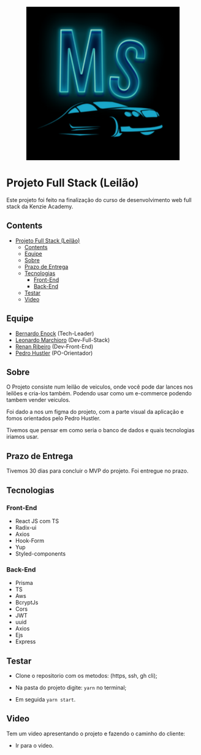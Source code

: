 <p align="center"><a href="https://motors17.vercel.app/" target="_blank"><img src="https://github.com/bernardoenock/motors17/blob/main/public/android-chrome-256x256.png?raw=true" width="400" alt="Logo Motorshop"></a></p>

# Projeto Full Stack (Leilão)

Este projeto foi feito na finalização do curso de desenvolvimento web full stack da Kenzie Academy.

## Contents

- [Projeto Full Stack (Leilão)](#projeto-full-stack-leilão)
  - [Contents](#contents)
  - [Equipe](#equipe)
  - [Sobre](#sobre)
  - [Prazo de Entrega](#prazo-de-entrega)
  - [Tecnologias](#tecnologias)
    - [Front-End](#front-end)
    - [Back-End](#back-end)
  - [Testar](#testar)
  - [Video](#video)

## Equipe

- [Bernardo Enock](https://www.linkedin.com/in/bernardoenock/) (Tech-Leader)
- [Leonardo Marchioro](https://www.linkedin.com/in/leonardo-marchioro/) (Dev-Full-Stack)
- [Renan Ribeiro](https://www.linkedin.com/in/renandcr/) (Dev-Front-End)
- [Pedro Hustler](https://www.linkedin.com/in/pedrofhasler/) (PO-Orientador)

## Sobre

O Projeto consiste num leilão de veiculos, onde você pode dar lances nos leilões e cria-los também. Podendo usar como um e-commerce podendo tambem vender veiculos.

Foi dado a nos um figma do projeto, com a parte visual da aplicação e fomos orientados pelo Pedro Hustler.

Tivemos que pensar em como seria o banco de dados e quais tecnologias iriamos usar.

## Prazo de Entrega

Tivemos 30 dias para concluir o MVP do projeto. Foi entregue no prazo.

## Tecnologias

### Front-End

- React JS com TS
- Radix-ui
- Axios
- Hook-Form
- Yup
- Styled-components

### Back-End

- Prisma
- TS
- Aws
- BcryptJs
- Cors
- JWT
- uuid
- Axios
- Ejs
- Express

## Testar

- Clone o repositorio com os metodos: (https, ssh, gh cli);

- Na pasta do projeto digite: `yarn` no terminal;
- Em seguida `yarn start`.

## Video

Tem um video apresentando o projeto e fazendo o caminho do cliente:

- Ir para o video.

